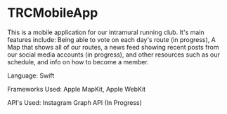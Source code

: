 # TRCMobileApp
This is a mobile application for our intramural running club. It's main features include: 
Being able to vote on each day's route (in progress), A Map that shows all of our routes, 
a news feed showing recent posts from our social media accounts (in progress), and other
resources such as our schedule, and info on how to become a member. 

Language: Swift 

Frameworks Used: Apple MapKit, Apple WebKit

API's Used: Instagram Graph API (In Progress)
